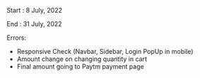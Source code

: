 Start : 8 July, 2022

End : 31 July, 2022

Errors:

-   Responsive Check (Navbar, Sidebar, Login PopUp in mobile)
-   Amount change on changing quantity in cart
-   Final amount going to Paytm payment page
